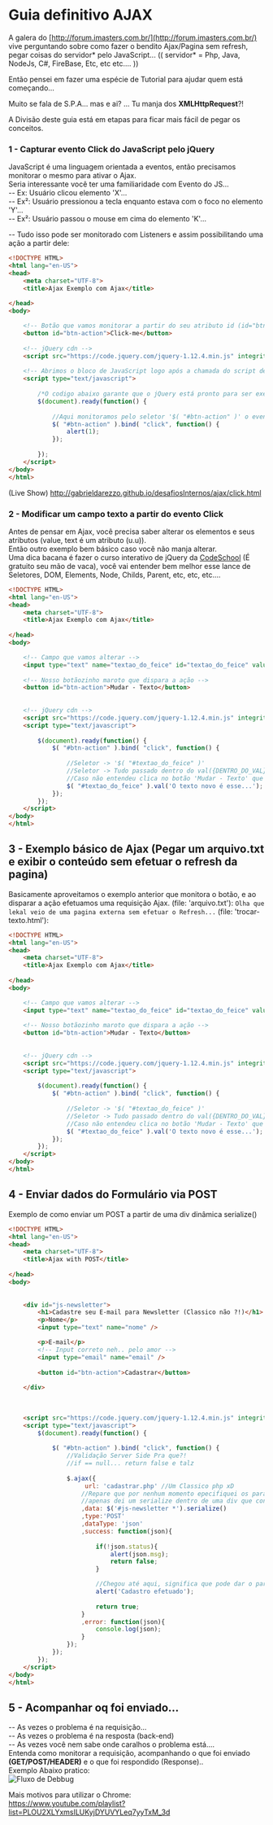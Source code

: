 # Guia definitivo AJAX  

A galera do [http://forum.imasters.com.br/](http://forum.imasters.com.br/) vive perguntando sobre como fazer o bendito Ajax/Pagina sem refresh, pegar coisas do servidor* pelo JavaScript...
(( servidor* = Php, Java, NodeJs, C#, FireBase, Etc, etc etc.... ))

Então pensei em fazer uma espécie de Tutorial para ajudar quem está começando...

Muito se fala de S.P.A... mas e ai? ...
Tu manja dos **XMLHttpRequest**?!

A Divisão deste guia está em etapas para ficar mais fácil de pegar os conceitos.

### 1 - Capturar evento Click do JavaScript pelo jQuery
	
JavaScript é uma linguagem orientada a eventos, então precisamos monitorar o mesmo para ativar o Ajax.  
Seria interessante você ter uma familiaridade com Evento do JS...  
-- Ex: Usuário clicou elemento 'X'...  
-- Ex²: Usuário pressionou a tecla enquanto estava com o foco no elemento 'Y'...  
-- Ex²: Usuário passou o mouse em cima do elemento 'K'...  
	 
-- Tudo isso pode ser monitorado com Listeners e assim possibilitando uma ação a partir dele:
```html
<!DOCTYPE HTML>
<html lang="en-US">
<head>
	<meta charset="UTF-8">
	<title>Ajax Exemplo com Ajax</title>
	
</head>
<body>

	<!-- Botão que vamos monitorar a partir do seu atributo id (id="btn-action") -->
	<button id="btn-action">Click-me</button>
	
	<!-- jQuery cdn -->
	<script src="https://code.jquery.com/jquery-1.12.4.min.js" integrity="sha256-ZosEbRLbNQzLpnKIkEdrPv7lOy9C27hHQ+Xp8a4MxAQ=" crossorigin="anonymous"></script>
	
	<!-- Abrimos o bloco de JavaScript logo após a chamada do script de jQuery-->
	<script type="text/javascript">
		
		/*O codigo abaixo garante que o jQuery está pronto para ser executado.*/
		$(document).ready(function() {
		
			//Aqui monitoramos pelo seletor '$( "#btn-action" )' o evento 'click', assim que o evento ocorrer a function() é chamada...
			$( "#btn-action" ).bind( "click", function() {
				alert(1);
			});
		
		});
	</script>
</body>
</html>
```
(Live Show)
http://gabrieldarezzo.github.io/desafiosInternos/ajax/click.html



### 2 - Modificar um campo texto a partir do evento Click  
Antes de pensar em Ajax, você precisa saber alterar os elementos e seus atributos (value, text é um atributo (u.u)).  
Então outro exemplo bem básico caso você não manja alterar.  
Uma dica bacana é fazer o curso interativo de jQuery da [CodeSchool](http://try.jquery.com/) (É gratuito seu mão de vaca), você vai entender bem melhor esse lance de Seletores, DOM, Elements, Node, Childs, Parent, etc, etc, etc....  

```html
<!DOCTYPE HTML>
<html lang="en-US">
<head>
	<meta charset="UTF-8">
	<title>Ajax Exemplo com Ajax</title>
	
</head>
<body>

	<!-- Campo que vamos alterar -->
	<input type="text" name="textao_do_feice" id="textao_do_feice" value="aqui é o texto antigo..."/>
	
	<!-- Nosso botãozinho maroto que dispara a ação -->
	<button id="btn-action">Mudar - Texto</button>
	
	
	<!-- jQuery cdn -->
	<script src="https://code.jquery.com/jquery-1.12.4.min.js" integrity="sha256-ZosEbRLbNQzLpnKIkEdrPv7lOy9C27hHQ+Xp8a4MxAQ=" crossorigin="anonymous"></script>
	<script type="text/javascript">
		
		$(document).ready(function() {		
			$( "#btn-action" ).bind( "click", function() {
			
				//Seletor -> '$( "#textao_do_feice" )'
				//Seletor -> Tudo passado dentro do val({DENTRO_DO_VAL}) é inserido dentro do atributo value....
				//Caso não entendeu clica no botão 'Mudar - Texto' que você entende ....
				$( "#textao_do_feice" ).val('O texto novo é esse...');
			});		
		});
	</script>
</body>
</html>
```

## 3 - Exemplo básico de Ajax (Pegar um arquivo.txt e exibir o conteúdo sem efetuar o refresh da pagina)
Basicamente aproveitamos o exemplo anterior que monitora o botão, e ao disparar a ação efetuamos uma requisição Ajax.
(file: 'arquivo.txt'):
```Olha que lekal veio de uma pagina externa sem efetuar o Refresh...```
(file: 'trocar-texto.html'):	
```html
<!DOCTYPE HTML>
<html lang="en-US">
<head>
	<meta charset="UTF-8">
	<title>Ajax Exemplo com Ajax</title>
	
</head>
<body>

	<!-- Campo que vamos alterar -->
	<input type="text" name="textao_do_feice" id="textao_do_feice" value="aqui é o texto antigo..."/>
	
	<!-- Nosso botãozinho maroto que dispara a ação -->
	<button id="btn-action">Mudar - Texto</button>
	
	
	<!-- jQuery cdn -->
	<script src="https://code.jquery.com/jquery-1.12.4.min.js" integrity="sha256-ZosEbRLbNQzLpnKIkEdrPv7lOy9C27hHQ+Xp8a4MxAQ=" crossorigin="anonymous"></script>
	<script type="text/javascript">
		
		$(document).ready(function() {		
			$( "#btn-action" ).bind( "click", function() {
			
				//Seletor -> '$( "#textao_do_feice" )'
				//Seletor -> Tudo passado dentro do val({DENTRO_DO_VAL}) é inserido dentro do atributo value....
				//Caso não entendeu clica no botão 'Mudar - Texto' que você entende ....
				$( "#textao_do_feice" ).val('O texto novo é esse...');
			});		
		});
	</script>
</body>
</html>
```

## 4 - Enviar dados do Formulário via POST 
Exemplo de como enviar um POST a partir de uma div dinâmica serialize()
```html
<!DOCTYPE HTML>
<html lang="en-US">
<head>
	<meta charset="UTF-8">
	<title>Ajax with POST</title>
	
</head>
<body>
	
	
	<div id="js-newsletter">
		<h1>Cadastre seu E-mail para Newsletter (Classico não ?!)</h1>
		<p>Nome</p>
		<input type="text" name="nome" />

		<p>E-mail</p>
		<!-- Input correto neh.. pelo amor -->
		<input type="email" name="email" />
		
		<button id="btn-action">Cadastrar</button>
		
	</div>
	
	
	
	<script src="https://code.jquery.com/jquery-1.12.4.min.js" integrity="sha256-ZosEbRLbNQzLpnKIkEdrPv7lOy9C27hHQ+Xp8a4MxAQ=" crossorigin="anonymous"></script>
	<script type="text/javascript">
		$(document).ready(function() {
		
			$( "#btn-action" ).bind( "click", function() {
				//Validação Server Side Pra que?!
				//if == null... return false e talz
			
				$.ajax({
					 url: 'cadastrar.php' //Um Classico php xD					 
					//Repare que por nenhum momento epecifiquei os parametros que precisam ser enviados..
					//apenas dei um serialize dentro de uma div que contem todos os campos
					,data: $('#js-newsletter *').serialize()
					,type:'POST'
					,dataType: 'json'
					,success: function(json){
						
						if(!json.status){
							alert(json.msg);
							return false;
						}

						//Chegou até aqui, significa que pode dar o parabens...
						alert('Cadastro efetuado');
						
						return true;
					}
					,error: function(json){
						console.log(json);
					}
				});
			});
		});
	</script>
</body>
</html>
```

## 5 - Acompanhar oq foi enviado...
-- As vezes o problema é na requisição...  
-- As vezes o problema é na resposta (back-end)  
-- As vezes você nem sabe onde caralhos o problema está....  
Entenda como monitorar a requisição, acompanhando  o que foi enviado **(GET/POST/HEADER)** e o que foi respondido (Response)..  
Exemplo Abaixo pratico:  
![Fluxo de Debbug](https://gabrieldarezzo.github.io/imasters/img/ajax_fluxo.png)
	
Mais motivos para utilizar o Chrome:  
https://www.youtube.com/playlist?list=PLOU2XLYxmsILUKyjDYUVYLeq7yyTxM_3d